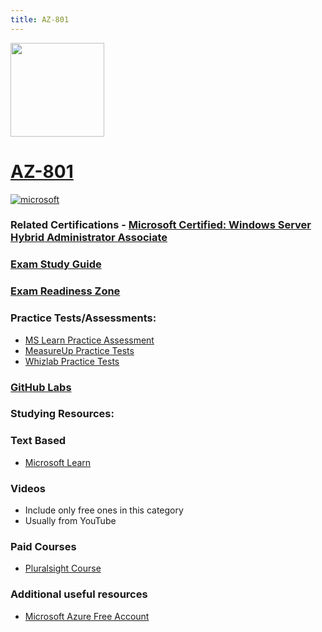 ```yaml
---
title: AZ-801
---
```


<img src="/az-801.png" width="150" height="150">

# [AZ-801](https://learn.microsoft.com/certifications/exams/az-801)

<a href='https://learn.microsoft.com/en-us/certifications/browse/?type=role-based&levels=intermediate' target="_blank"><img alt='microsoft' src='https://img.shields.io/badge/associate-100000?style=for-the-badge&logo=microsoft&logoColor=white&labelColor=0078D4&color=212221'/></a> 

### Related Certifications - [Microsoft Certified: Windows Server Hybrid Administrator Associate](https://learn.microsoft.com/en-us/certifications/windows-server-hybrid-administrator)

### [Exam Study Guide](https://aka.ms/az801-studyguide)
### [Exam Readiness Zone](https://learn.microsoft.com/en-us/shows/exam-readiness-zone/preparing-for-az-801-secure-windows-servers-on-premises-and-hybrid-infrastructures-segment-1-of-5/)

### Practice Tests/Assessments:
- [MS Learn Practice Assessment](https://learn.microsoft.com/certifications/exams/az-801/practice/assessment?assessment-type=practice&assessmentId=68)
- [MeasureUp Practice Tests](https://www.measureup.com/microsoft-practice-test-az-801-configuring-windows-server-hybrid-advanced-services.html)
- [Whizlab Practice Tests](https://www.whizlabs.com/az-801-configuring-windows-server-hybrid-advanced-services/)

### [GitHub Labs](https://aka.ms/az801labs)

### Studying Resources:

### Text Based
- [Microsoft Learn](https://learn.microsoft.com/certifications/exams/az-801)
### Videos
- Include only free ones in this category
- Usually from YouTube
### Paid Courses
- [Pluralsight Course](https://www.pluralsight.com/paths/administering-windows-server-hybrid-advanced-services-az-801)
### Additional useful resources
- [Microsoft Azure Free Account](https://azure.microsoft.com/en-us/offers/ms-azr-0044p)
